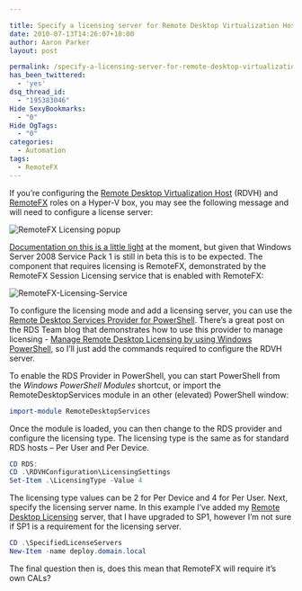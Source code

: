 ```yaml
---

title: Specify a licensing server for Remote Desktop Virtualization Host and RemoteFX with PowerShell
date: 2010-07-13T14:26:07+10:00
author: Aaron Parker
layout: post

permalink: /specify-a-licensing-server-for-remote-desktop-virtualization-host-and-remotefx-with-powershell/
has_been_twittered:
  - 'yes'
dsq_thread_id:
  - "195383046"
Hide SexyBookmarks:
  - "0"
Hide OgTags:
  - "0"
categories:
  - Automation
tags:
  - RemoteFX
---
```

If you’re configuring the [Remote Desktop Virtualization Host](http://technet.microsoft.com/en-us/library/dd759193.aspx) (RDVH) and [RemoteFX](http://www.brianmadden.com/blogs/brianmadden/archive/2010/07/13/microsoft-remotefx-is-now-available-via-public-beta.aspx) roles on a Hyper-V box, you may see the following message and will need to configure a license server:

![RemoteFX Licensing popup]({{site.baseurl}}/media/2010/07/RemoteFXLicensing.png)

[Documentation on this is a little light](http://technet.microsoft.com/en-us/library/ff817586(WS.10).aspx) at the moment, but given that Windows Server 2008 Service Pack 1 is still in beta this is to be expected. The component that requires licensing is RemoteFX, demonstrated by the RemoteFX Session Licensing service that is enabled with RemoteFX:

![RemoteFX-Licensing-Service]({{site.baseurl}}/media/2010/07/RemoteFXLicensingService.png)

To configure the licensing mode and add a licensing server, you can use the [Remote Desktop Services Provider for PowerShell](http://technet.microsoft.com/en-us/library/ee791871(WS.10).aspx). There’s a great post on the RDS Team blog that demonstrates how to use this provider to manage licensing - [Manage Remote Desktop Licensing by using Windows PowerShell](http://blogs.msdn.com/b/rds/archive/2010/04/07/manage-remote-desktop-licensing-by-using-windows-powershell.aspx), so I’ll just add the commands required to configure the RDVH server.

To enable the RDS Provider in PowerShell, you can start PowerShell from the _Windows PowerShell Modules_ shortcut, or import the RemoteDesktopServices module in an other (elevated) PowerShell window:

```powershell
import-module RemoteDesktopServices
```

Once the module is loaded, you can then change to the RDS provider and configure the licensing type. The licensing type is the same as for standard RDS hosts – Per User and Per Device.

```powershell
CD RDS:  
CD .\RDVHConfiguration\LicensingSettings  
Set-Item .\LicensingType -Value 4
```

The licensing type values can be 2 for Per Device and 4 for Per User. Next, specify the licensing server name. In this example I’ve added my [Remote Desktop Licensing](http://technet.microsoft.com/en-us/library/ee891291(WS.10).aspx) server, that I have upgraded to SP1, however I’m not sure if SP1 is a requirement for the licensing server.

```powershell
CD .\SpecifiedLicenseServers  
New-Item -name deploy.domain.local
```

The final question then is, does this mean that RemoteFX will require it’s own CALs?

